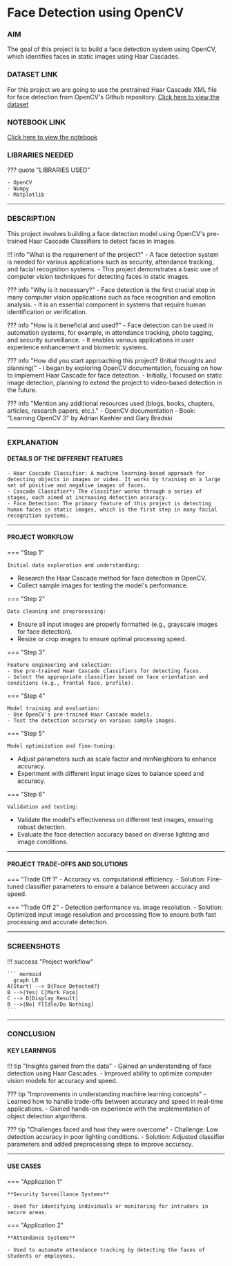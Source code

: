 <!-- REMOVE ALL THE COMMENTED PART AFTER WRITING YOUR DOCUMENTATION. -->
<!-- THESE COMMENTS ARE PROVIDED SOLELY FOR YOUR ASSISTANCE AND TO OUTLINE THE REQUIREMENTS OF THIS PROJECT. -->
<!-- YOU CAN ALSO DESIGN YOUR PROJECT DOCUMENTATION AS YOU WISH BUT SHOULD BE UNDERSTANABLE TO A NEWBIE. -->
<!-- FOR REFERENCE, YOU MAY CONSULT THE FILE LOCATED AT 'docs\nlp\projects\twitter_sentiment_analysis.md'. -->

# Face Detection using OpenCV


### AIM 
The goal of this project is to build a face detection system using OpenCV, which identifies faces in static images using Haar Cascades.


### DATASET LINK 
For this project we are going to use the pretrained Haar Cascade XML file for face detection from OpenCV's Github repository. 
[Click here to view the dataset](https://raw.githubusercontent.com/opencv/opencv/master/data/haarcascades/haarcascade_frontalface_default.xml)


### NOTEBOOK LINK 
[Click here to view the notebook](https://colab.research.google.com/drive/1upcl9sa5cL5fUuVLBG5IVuU0xPYs3Nwf#scrollTo=94ggAdg5AnUk)


### LIBRARIES NEEDED
<!-- Mention it in bullet points either in numbering or simple dots -->
<!-- Mention all the libraries required for the project. You can add more or remove as necessary. -->

??? quote "LIBRARIES USED"

    - OpenCV
    - Numpy
    - Matplotlib

--- 

### DESCRIPTION 
This project involves building a face detection model using OpenCV's pre-trained Haar Cascade Classifiers to detect faces in images.

!!! info "What is the requirement of the project?"
    - A face detection system is needed for various applications such as security, attendance tracking, and facial recognition systems.
    - This project demonstrates a basic use of computer vision techniques for detecting faces in static images.


??? info "Why is it necessary?"
    - Face detection is the first crucial step in many computer vision applications such as face recognition and emotion analysis.
    -  It is an essential component in systems that require human identification or verification.

??? info "How is it beneficial and used?"
    - Face detection can be used in automation systems, for example, in attendance tracking, photo tagging, and security surveillance.
    - It enables various applications in user experience enhancement and biometric systems.

??? info "How did you start approaching this project? (Initial thoughts and planning)"
    - I began by exploring OpenCV documentation, focusing on how to implement Haar Cascade for face detection.
    - Initially, I focused on static image detection, planning to extend the project to video-based detection in the future.

??? info "Mention any additional resources used (blogs, books, chapters, articles, research papers, etc.)."
    - OpenCV documentation
    - Book: "Learning OpenCV 3" by Adrian Kaehler and Gary Bradski

--- 

### EXPLANATION 

#### DETAILS OF THE DIFFERENT FEATURES 

    - Haar Cascade Classifier: A machine learning-based approach for detecting objects in images or video. It works by training on a large set of positive and negative images of faces.
    - Cascade Classifier*: The classifier works through a series of stages, each aimed at increasing detection accuracy.
    - Face Detection: The primary feature of this project is detecting human faces in static images, which is the first step in many facial recognition systems.



--- 

#### PROJECT WORKFLOW 
<!-- Clearly define the step-by-step workflow followed in the project. You can add or remove points as necessary. -->

=== "Step 1"

    Initial data exploration and understanding:
  - Research the Haar Cascade method for face detection in OpenCV.
  - Collect sample images for testing the model's performance.


=== "Step 2"

    Data cleaning and preprocessing:
  - Ensure all input images are properly formatted (e.g., grayscale images for face detection).
  - Resize or crop images to ensure optimal processing speed.


=== "Step 3"

    Feature engineering and selection:
    - Use pre-trained Haar Cascade classifiers for detecting faces.
    - Select the appropriate classifier based on face orientation and conditions (e.g., frontal face, profile).


=== "Step 4"

    Model training and evaluation:
    - Use OpenCV's pre-trained Haar Cascade models.
    - Test the detection accuracy on various sample images.


=== "Step 5"

    Model optimization and fine-tuning:
  - Adjust parameters such as scale factor and minNeighbors to enhance accuracy.
  - Experiment with different input image sizes to balance speed and accuracy.


=== "Step 6"

    Validation and testing:
  - Validate the model's effectiveness on different test images, ensuring robust detection.
  - Evaluate the face detection accuracy based on diverse lighting and image conditions.


--- 

#### PROJECT TRADE-OFFS AND SOLUTIONS 
<!-- Explain the trade-offs encountered during the project and the solutions you implemented. -->

=== "Trade Off 1"
    - Accuracy vs. computational efficiency.
        - Solution: Fine-tuned classifier parameters to ensure a balance between accuracy and speed.

=== "Trade Off 2"
    - Detection performance vs. image resolution. 
        - Solution: Optimized input image resolution and processing flow to ensure both fast processing and accurate detection.

--- 

### SCREENSHOTS 
<!-- Include screenshots, graphs, and visualizations to illustrate your findings and workflow. -->

!!! success "Project workflow"

    ``` mermaid
      graph LR
    A[Start] --> B{Face Detected?}
    B -->|Yes| C[Mark Face]
    C --> D[Display Result]
    B -->|No| F[Idle/Do Nothing]
    ```

--- 

### CONCLUSION 

#### KEY LEARNINGS 

!!! tip "Insights gained from the data"
     - Gained an understanding of face detection using Haar Cascades. 
     - Improved ability to optimize computer vision models for accuracy and speed.

??? tip "Improvements in understanding machine learning concepts"
     - Learned how to handle trade-offs between accuracy and speed in real-time applications. 
     - Gained hands-on experience with the implementation of object detection algorithms.

??? tip "Challenges faced and how they were overcome"
    - Challenge: Low detection accuracy in poor lighting conditions. 
    - Solution: Adjusted classifier parameters and added preprocessing steps to improve accuracy.

--- 

#### USE CASES
<!-- Mention at least two real-world applications of this project. -->

=== "Application 1"

    **Security Surveillance Systems**

    - Used for identifying individuals or monitoring for intruders in secure areas.

=== "Application 2"

    **Attendance Systems**

    - Used to automate attendance tracking by detecting the faces of students or employees.